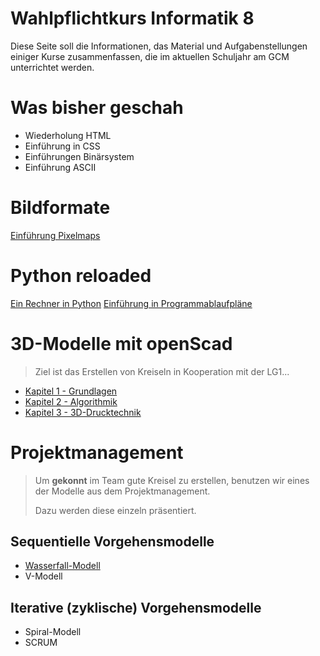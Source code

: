 Wahlpflichtkurs Informatik 8
=========================

Diese Seite soll die Informationen, das Material und Aufgabenstellungen einiger Kurse zusammenfassen, die im aktuellen Schuljahr am GCM unterrichtet werden.

# Was bisher geschah

* Wiederholung HTML
* Einführung in CSS
* Einführungen Binärsystem
* Einführung ASCII

# Bildformate

[Einführung Pixelmaps](2_pixelmaps.md)

# Python reloaded

[Ein Rechner in Python](3_rechner_python.md)
[Einführung in Programmablaufpläne](3_programmablaufplan.md)


# 3D-Modelle mit openScad

> Ziel ist das Erstellen von Kreiseln in Kooperation mit der LG1...

- [Kapitel 1 - Grundlagen](4_openscad_kapitel1.md)
- [Kapitel 2 - Algorithmik](4_openscad_kapitel2.md)
- [Kapitel 3 - 3D-Drucktechnik](4_openscad_kapitel3.md)

# Projektmanagement

> Um **gekonnt** im Team gute Kreisel zu erstellen, benutzen wir eines der Modelle aus dem Projektmanagement. 
>
> Dazu werden diese einzeln präsentiert.

## Sequentielle Vorgehensmodelle

- [Wasserfall-Modell](5_präsentation_Wasserfallmodell.slides.md)
- V-Modell

## Iterative (zyklische) Vorgehensmodelle

- Spiral-Modell
- SCRUM
